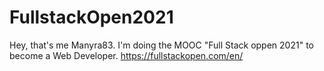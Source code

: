 # FullstackOpen2021

Hey, that's me Manyra83. I'm doing the MOOC "Full Stack oppen 2021" to become a Web Developer.
https://fullstackopen.com/en/

